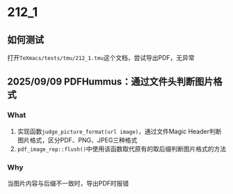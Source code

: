 # 212_1

## 如何测试
打开`TeXmacs/tests/tmu/212_1.tmu`这个文档，尝试导出PDF，无异常

## 2025/09/09 PDFHummus：通过文件头判断图片格式
### What
1. 实现函数`judge_picture_format(url image)`，通过文件Magic Header判断图片格式，区分PDF、PNG、JPEG三种格式
2. `pdf_image_rep::flush()`中使用该函数取代原有的取后缀判断图片格式的方法

### Why
当图片内容与后缀不一致时，导出PDF时报错